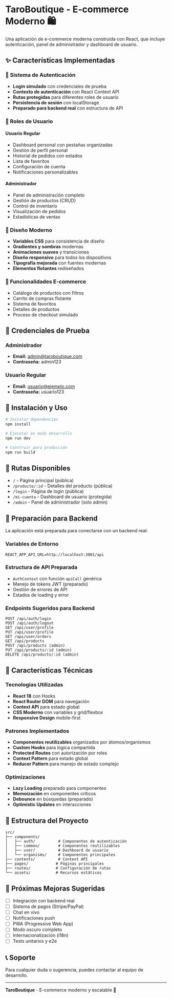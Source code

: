 # TaroBoutique - E-commerce Moderno 🛍️

Una aplicación de e-commerce moderna construida con React, que incluye autenticación, panel de administrador y dashboard de usuario.

## ✨ Características Implementadas

### 🔐 Sistema de Autenticación
- **Login simulado** con credenciales de prueba
- **Contexto de autenticación** con React Context API
- **Rutas protegidas** para diferentes roles de usuario
- **Persistencia de sesión** con localStorage
- **Preparado para backend real** con estructura de API

### 👤 Roles de Usuario

#### Usuario Regular
- Dashboard personal con pestañas organizadas
- Gestión de perfil personal
- Historial de pedidos con estados
- Lista de favoritos
- Configuración de cuenta
- Notificaciones personalizables

#### Administrador
- Panel de administración completo
- Gestión de productos (CRUD)
- Control de inventario
- Visualización de pedidos
- Estadísticas de ventas

### 🎨 Diseño Moderno
- **Variables CSS** para consistencia de diseño
- **Gradientes y sombras** modernas
- **Animaciones suaves** y transiciones
- **Diseño responsivo** para todos los dispositivos
- **Tipografía mejorada** con fuentes modernas
- **Elementos flotantes** rediseñados

### 🛒 Funcionalidades E-commerce
- Catálogo de productos con filtros
- Carrito de compras flotante
- Sistema de favoritos
- Detalles de productos
- Proceso de checkout simulado

## 🚀 Credenciales de Prueba

### Administrador
- **Email:** admin@taroboutique.com
- **Contraseña:** admin123

### Usuario Regular
- **Email:** usuario@ejemplo.com
- **Contraseña:** usuario123

## 🔧 Instalación y Uso

```bash
# Instalar dependencias
npm install

# Ejecutar en modo desarrollo
npm run dev

# Construir para producción
npm run build
```

## 📱 Rutas Disponibles

- `/` - Página principal (pública)
- `/producto/:id` - Detalles del producto (pública)
- `/login` - Página de login (pública)
- `/mi-cuenta` - Dashboard de usuario (protegida)
- `/admin` - Panel de administrador (solo admin)

## 🔌 Preparación para Backend

La aplicación está preparada para conectarse con un backend real:

### Variables de Entorno
```env
REACT_APP_API_URL=http://localhost:3001/api
```

### Estructura de API Preparada
- `AuthContext` con función `apiCall` genérica
- Manejo de tokens JWT (preparado)
- Gestión de errores de API
- Estados de loading y error

### Endpoints Sugeridos para Backend
```
POST /api/auth/login
POST /api/auth/logout
GET /api/user/profile
PUT /api/user/profile
GET /api/user/orders
GET /api/products
POST /api/products (admin)
PUT /api/products/:id (admin)
DELETE /api/products/:id (admin)
```

## 🎯 Características Técnicas

### Tecnologías Utilizadas
- **React 18** con Hooks
- **React Router DOM** para navegación
- **Context API** para estado global
- **CSS Moderno** con variables y grid/flexbox
- **Responsive Design** mobile-first

### Patrones Implementados
- **Componentes reutilizables** organizados por átomos/organismos
- **Custom Hooks** para lógica compartida
- **Protected Routes** con autorización por roles
- **Context Pattern** para estado global
- **Reducer Pattern** para manejo de estado complejo

### Optimizaciones
- **Lazy Loading** preparado para componentes
- **Memoización** en componentes críticos
- **Debounce** en búsquedas (preparado)
- **Optimistic Updates** en interacciones

## 📂 Estructura del Proyecto

```
src/
├── components/
│   ├── auth/          # Componentes de autenticación
│   ├── common/        # Componentes reutilizables
│   ├── user/          # Dashboard de usuario
│   └── organisms/     # Componentes principales
├── contexts/          # Context API
├── pages/            # Páginas principales
├── routes/           # Configuración de rutas
└── assets/           # Recursos estáticos
```

## 🔮 Próximas Mejoras Sugeridas

- [ ] Integración con backend real
- [ ] Sistema de pagos (Stripe/PayPal)
- [ ] Chat en vivo
- [ ] Notificaciones push
- [ ] PWA (Progressive Web App)
- [ ] Modo oscuro completo
- [ ] Internacionalización (i18n)
- [ ] Tests unitarios y e2e

## 📞 Soporte

Para cualquier duda o sugerencia, puedes contactar al equipo de desarrollo.

---

**TaroBoutique** - E-commerce moderno y escalable 🚀
